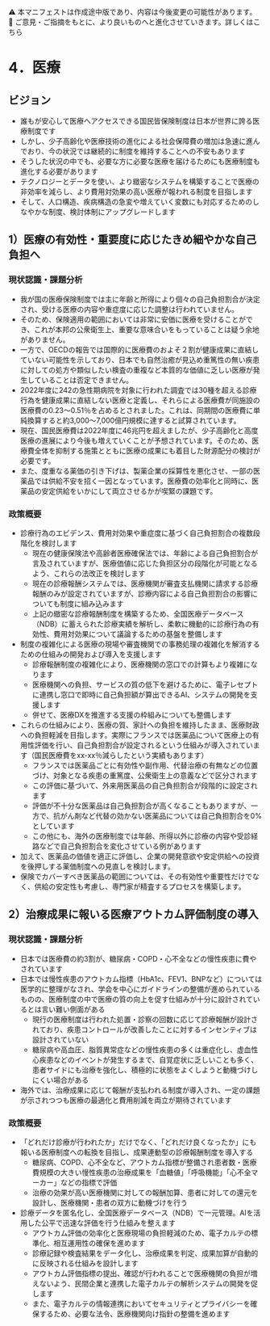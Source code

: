 ⚠️ 本マニフェストは作成途中版であり、内容は今後変更の可能性があります。  
💬 ご意見・ご指摘をもとに、より良いものへと進化させていきます。詳しくはこちら

# 4．医療

## ビジョン

- 誰もが安心して医療へアクセスできる国民皆保険制度は日本が世界に誇る医療制度です  
- しかし、少子高齢化や医療技術の進化による社会保障費の増加は急速に進んでおり、今の状況では継続的に制度を維持することへの不安もあります  
- そうした状況の中でも、必要な方に必要な医療を届けるためにも医療制度も進化する必要があります  
- テクノロジーとデータを使い、より緻密なシステムを構築することで医療の非効率を減らし、より費用対効果の高い医療が報われる制度を目指します  
- そして、人口構造、疾病構造の急変や増えていく変数にも対応するためのしなやかな制度、検討体制にアップグレードします

## 1）医療の有効性・重要度に応じたきめ細やかな自己負担へ

### 現状認識・課題分析

* 我が国の医療保険制度では主に年齢と所得により個々の自己負担割合が決定され、受ける医療の内容や重症度に応じた調整は行われていません。  
* そのため、保険適用の範囲においては非常に安価に医療を受けることができ、これが本邦の公衆衛生上、重要な意味合いをもっていることは疑う余地がありません。  
* 一方で、OECDの報告では国際的に医療費のおよそ２割が健康成果に直結していない可能性を示しており、日本でも自然治癒が見込め重篤性の無い疾患に対しての処方や類似したい検査の重複など本質的な価値に乏しい医療が発生していることは否定できません。  
* 2022年度に242の急性期病院を対象に行われた調査では30種を超える診療行為を健康成果に直結しない医療と定義し、それらによる医療費が同施設の医療費の0.23〜0.51％を占めるとされました。これは、同期間の医療費に単純換算すると約3,000〜7,000億円規模に達すると試算されています。  
* 現在、国民医療費は2022年度に46兆円を超えましたが、少子高齢化と高度医療の進展により今後も増えていくことが予想されています。そのため、医療費全体を抑制する施策とともに医療の成果にも着目した財源配分の検討が必要です。
* また、度重なる薬価の引き下げは、製薬企業の採算性を悪化させ、一部の医薬品では供給不安を招く一因となっています。医療費の効率化と同時に、医薬品の安定供給をいかにして両立させるかが喫緊の課題です。

### 政策概要

* 診療行為のエビデンス、費用対効果や重症度に基づく自己負担割合の複数段階化を検討します  
  * 現在の健康保険法や高齢者医療確保法では、年齢による自己負担割合が言及されていますが、医療価値に応じた負担区分の段階化が可能となるよう、これらの法改正を検討します  
  * 現在の診療報酬システムでは、医療機関が審査支払機関に請求する診療報酬のみが設定されていますが、診療内容による自己負担割合の影響についても制度に組み込みます  
  * 上記の緻密な診療報酬制度を構築するため、全国医療データベース（NDB）に蓄えられた診療実績を解析し、柔軟に機動的に診療行為の有効性、費用対効果について議論するための基盤を整備します  
* 制度の複雑化による医療の現場や審査機関での事務処理の複雑化を解消するための仕組みの開発および導入を支援します  
  * 診療報酬制度の複雑化により、医療機関の窓口での計算もより複雑になります  
  * 医療機関への負担、サービスの質の低下を避けるために、電子レセプトに連携し窓口で即時に自己負担額が算出できるAI、システムの開発を支援します  
  * 併せて、医療DXを推進する支援の枠組みについても整備します  
* これらの仕組みにより、医療の質、家計への負担を維持したまま、医療財政への負担軽減を目指します。実際にフランスでは医薬品について医療上の有用性評価を行い、自己負担割合が設定されるという仕組みが導入されています（国民医療費をxx-xx％減らしたという実績もあります）  
  * フランスでは医薬品ごとに有効性や副作用、代替治療の有無などの位置づけ、対象となる疾患の重篤度、公衆衛生上の意義などで区分されます  
  * この評価に基づいて、外来用医薬品の自己負担割合が段階的に設定されます  
  * 評価が不十分な医薬品は自己負担割合が高くなることもありますが、一方で、抗がん剤など代替の効かない医薬品については自己負担割合を0%としています  
  * この他にも、海外の医療制度では年齢、所得以外に診療の内容や受診経路などで自己負担割合を変化させている例があります
* 加えて、医薬品の価値を適正に評価し、企業の開発意欲や安定供給への投資を後押しする薬価制度への見直しを検討します。
* 保険でカバーすべき医薬品の範囲については、その有効性や重要性だけでなく、供給の安定性も考慮し、専門家が精査するプロセスを構築します。

## 

## 2）治療成果に報いる医療アウトカム評価制度の導入

### 現状認識・課題分析

* 日本では医療費の約3割が、糖尿病・COPD・心不全などの慢性疾患に費やされています  
* 日本では慢性疾患のアウトカム指標（HbA1c、FEV1、BNPなど）については医学的に整理がなされ、学会を中心にガイドラインの整備が進められているものの、医療制度の中で医療の質の向上を促す仕組みが十分に設計されているとは言い難い側面がある  
  * 現行の医療制度は行われた処置・診察の回数に応じて診療報酬が設計されており、疾患コントロールが改善したことに対するインセンティブは設計されていない  
  * 糖尿病や高血圧、脂質異常症などの慢性疾患の多くは重症化し、虚血性心疾患などのイベントが発生するまで、自覚症状に乏しいことも多く、患者サイドにも治療を強化し、積極的に状態をよくしようと動機づけしにくい場合がある  
* 海外では、治療成果に応じて報酬が支払われる制度が導入され、一定の課題が示されつつも医療の最適化と費用削減を両立が期待されています

### 政策概要

* 「どれだけ診療が行われたか」だけでなく、「どれだけ良くなったか」にも報いる医療制度への転換を目指し、成果連動型の診療報酬制度を導入する  
  * 糖尿病、COPD、心不全など、アウトカム指標が整備され患者数・医療費規模の大きい慢性疾患の治療成果を「血糖値」「呼吸機能」「心不全マーカー」などの指標で評価  
  * 治療の効果が高い医療機関に対しての報酬加算、患者に対しての還元を設計し、医療機関・患者の双方に動機づけを行う  
* 診療データを匿名化し、全国医療データベース（NDB）で一元管理。AIを活用した公平で迅速な評価を行う仕組みを整えます  
  * アウトカム評価の効率化と医療現場の負担軽減のため、電子カルテの標準化、相互運用性の確保を進めます  
  * 診療記録や検査結果をデータ化し、治療成果を判定、成果加算が自動的に反映される仕組みを設計します  
  * アウトカム評価指標の提出、確認が行われることで医療機関の負担が増えないよう、民間企業と連携した電子カルテの解析システムの開発を促します  
  * また、電子カルテの情報連携においてセキュリティとプライバシーを確保するため、必要な法令、医療機関向け指針の整備を進めます

